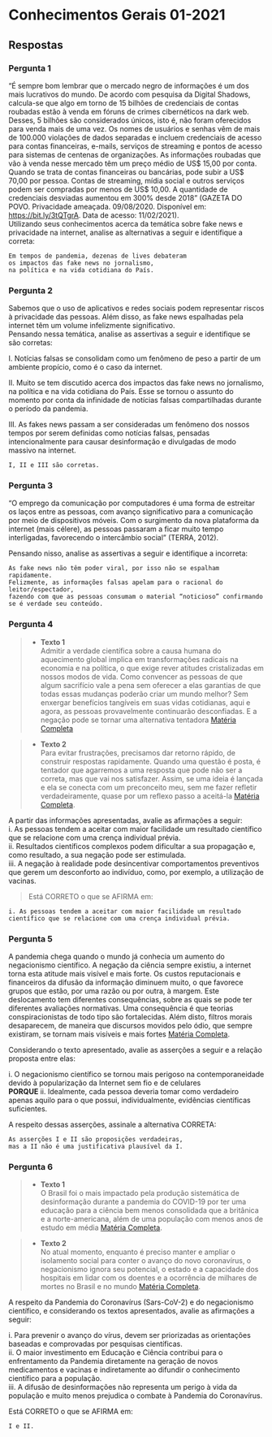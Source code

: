 # Conhecimentos Gerais 01-2021

## Respostas

### Pergunta 1

“É sempre bom lembrar que o mercado negro de informações é um dos mais lucrativos do mundo. De acordo com pesquisa da Digital Shadows, calcula-se que algo em torno de 15 bilhões de credenciais de contas roubadas estão à venda em fóruns de crimes cibernéticos na dark web. Desses, 5 bilhões são considerados únicos, isto é, não foram oferecidos para venda mais de uma vez. Os nomes de usuários e senhas vêm de mais de 100.000 violações de dados separadas e incluem credenciais de acesso para contas financeiras, e-mails, serviços de streaming e pontos de acesso para sistemas de centenas de organizações. As informações roubadas que vão à venda nesse mercado têm um preço médio de US$ 15,00 por conta. Quando se trata de contas financeiras ou bancárias, pode subir a US$ 70,00 por pessoa. Contas de streaming, mídia social e outros serviços podem ser compradas por menos de US$ 10,00. A quantidade de credenciais desviadas aumentou em 300% desde 2018” (GAZETA DO POVO. Privacidade ameaçada. 09/08/2020. Disponível em: <https://bit.ly/3tQTgrA>. Data de acesso: 11/02/2021).  
Utilizando seus conhecimentos acerca da temática sobre fake news e privacidade na internet, analise as alternativas a seguir e identifique a correta:  

```"
Em tempos de pandemia, dezenas de lives debateram 
os impactos das fake news no jornalismo, 
na política e na vida cotidiana do País.
```

### Pergunta 2

Sabemos que o uso de aplicativos e redes sociais podem representar riscos à privacidade das pessoas. Além disso, as fake news espalhadas pela internet têm um volume infelizmente significativo.  
Pensando nessa temática, analise as assertivas a seguir e identifique se são corretas:  

I. Notícias falsas se consolidam como um fenômeno de peso a partir de um ambiente propício, como é o caso da internet.  

II. Muito se tem discutido acerca dos impactos das fake news no jornalismo, na política e na vida cotidiana do País. Esse se tornou o assunto do momento por conta da infinidade de notícias falsas compartilhadas durante o período da pandemia.  

III. As fakes news passam a ser consideradas um fenômeno dos nossos tempos por serem definidas como notícias falsas, pensadas intencionalmente para causar desinformação e divulgadas de modo massivo na internet.  

```"
I, II e III são corretas.
```

### Pergunta 3

“O emprego da comunicação por computadores é uma forma de estreitar os laços entre as pessoas, com avanço significativo para a comunicação por meio de dispositivos móveis. Com o surgimento da nova plataforma da internet (mais célere), as pessoas passaram a ficar muito tempo interligadas, favorecendo o intercâmbio social” (TERRA, 2012).  

Pensando nisso, analise as assertivas a seguir e identifique a incorreta:  

```"
As fake news não têm poder viral, por isso não se espalham rapidamente. 
Felizmente, as informações falsas apelam para o racional do leitor/espectador, 
fazendo com que as pessoas consumam o material “noticioso” confirmando se é verdade seu conteúdo.  
```

### Pergunta 4

>- **Texto 1**  
Admitir a verdade científica sobre a causa humana do aquecimento global implica em transformações radicais na economia e na política, o que exige rever atitudes cristalizadas em nossos modos de vida. Como convencer as pessoas de que algum sacrifício vale a pena sem oferecer a elas garantias de que todas essas mudanças poderão criar um mundo melhor? Sem enxergar benefícios tangíveis em suas vidas cotidianas, aqui e agora, as pessoas provavelmente continuarão desconfiadas. E a negação pode se tornar uma alternativa tentadora [Matéria Completa](https://piaui.folha.uol.com.br/materia/o-negacionismo-no-poder.Acesso)  

>- **Texto 2**  
Para evitar frustrações, precisamos dar retorno rápido, de construir respostas rapidamente. Quando uma questão é posta, é tentador que agarremos a uma resposta que pode não ser a correta, mas que vai nos satisfazer. Assim, se uma ideia é lançada e ela se conecta com um preconceito meu, sem me fazer refletir verdadeiramente, quase por um reflexo passo a aceitá-la [Matéria Completa](https://www.otempo.com.br/interessa/era-da-desinformacao-movimento-negacionista-ganha-corpo-em-todo-o-mundo-1.2208851).  

A partir das informações apresentadas, avalie as afirmações a seguir:  
i. As pessoas tendem a aceitar com maior facilidade um resultado científico que se relacione com uma crença individual prévia.  
ii. Resultados científicos complexos podem dificultar a sua propagação e, como resultado, a sua negação pode ser estimulada.  
iii. A negação à realidade pode desincentivar comportamentos preventivos que gerem um desconforto ao indivíduo, como, por exemplo, a utilização de vacinas.  

>Está CORRETO o que se AFIRMA em:  

```"
i. As pessoas tendem a aceitar com maior facilidade um resultado 
científico que se relacione com uma crença individual prévia.  
```

### Pergunta 5

A pandemia chega quando o mundo já conhecia um aumento do negacionismo científico. A negação da ciência sempre existiu, a internet torna esta atitude mais visível e mais forte. Os custos reputacionais e financeiros da difusão da informação diminuem muito, o que favorece grupos que estão, por uma razão ou por outra, à margem. Este deslocamento tem diferentes consequências, sobre as quais se pode ter diferentes avaliações normativas. Uma consequência é que teorias conspiracionistas de todo tipo são fortalecidas. Além disto, filtros morais desaparecem, de maneira que discursos movidos pelo ódio, que sempre existiram, se tornam mais visíveis e mais fortes [Matéria Completa](https://diplomatique.org.br/quando-duas-crises-se-encontram-a-pandemia-e-o-negacionismo-cientifico/).  

Considerando o texto apresentado, avalie as asserções a seguir e a relação proposta entre elas:  

i. O negacionismo científico se tornou mais perigoso na contemporaneidade devido à popularização da Internet sem fio e de celulares  
**PORQUE**
ii. Idealmente, cada pessoa deveria tomar como verdadeiro apenas aquilo para o que possui, individualmente, evidências científicas suficientes.  

A respeito dessas asserções, assinale a alternativa CORRETA:  

```"
As asserções I e II são proposições verdadeiras, 
mas a II não é uma justificativa plausível da I.
```

### Pergunta 6

>- **Texto 1**  
O Brasil foi o mais impactado pela produção sistemática de desinformação durante a pandemia do COVID-19 por ter uma educação para a ciência bem menos consolidada que a britânica e a norte-americana, além de uma população com menos anos de estudo em média [Matéria Completa](https://agencia.fapesp.br/negacionismo-cientifico-a-producao-politica-e-cultural-de-desinformacao/34028/).  

>- **Texto 2**  
No atual momento, enquanto é preciso manter e ampliar o isolamento social para conter o avanço do novo coronavírus, o negacionismo ignora seu potencial, o estado e a capacidade dos hospitais em lidar com os doentes e a ocorrência de milhares de mortes no Brasil e no mundo [Matéria Completa](https://www.uol.com.br/vivabem/noticias/redacao/2020/05/21/negacionismo-prejudica-nao-so-a-saude-como-conquistas-e-avancos-da-medicina.htm?next=0001H948U11N).  

A respeito da Pandemia do Coronavírus (Sars-CoV-2) e do negacionismo científico, e considerando os textos apresentados, avalie as afirmações a seguir:  

i. Para prevenir o avanço do vírus, devem ser priorizadas as orientações baseadas e comprovadas por pesquisas científicas.  
ii. O maior investimento em Educação e Ciência contribui para o enfrentamento da Pandemia diretamente na geração de novos medicamentos e vacinas e indiretamente ao difundir o conhecimento científico para a população.  
iii. A difusão de desinformações não representa um perigo à vida da população e muito menos prejudica o combate à Pandemia do Coronavírus.  

Está CORRETO o que se AFIRMA em:  

```"
I e II.
```
